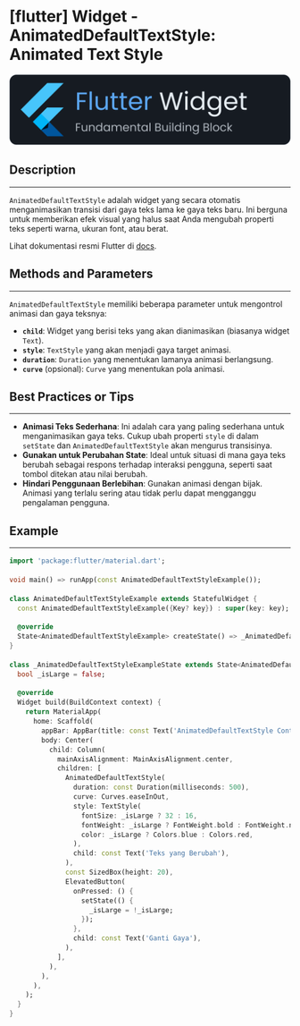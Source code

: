 # [flutter] Widget - AnimatedDefaultTextStyle: Animated Text Style

![widget](https://raw.githubusercontent.com/oujisan/OuVault/main/img/flutter-widget.png)

## Description
---
`AnimatedDefaultTextStyle` adalah widget yang secara otomatis menganimasikan transisi dari gaya teks lama ke gaya teks baru. Ini berguna untuk memberikan efek visual yang halus saat Anda mengubah properti teks seperti warna, ukuran font, atau berat.

Lihat dokumentasi resmi Flutter di [docs](https://api.flutter.dev/flutter/widgets/AnimatedDefaultTextStyle-class.html).

## Methods and Parameters
---
`AnimatedDefaultTextStyle` memiliki beberapa parameter untuk mengontrol animasi dan gaya teksnya:
* **`child`**: Widget yang berisi teks yang akan dianimasikan (biasanya widget `Text`).
* **`style`**: `TextStyle` yang akan menjadi gaya target animasi.
* **`duration`**: `Duration` yang menentukan lamanya animasi berlangsung.
* **`curve`** (opsional): `Curve` yang menentukan pola animasi.

## Best Practices or Tips
---
* **Animasi Teks Sederhana**: Ini adalah cara yang paling sederhana untuk menganimasikan gaya teks. Cukup ubah properti `style` di dalam `setState` dan `AnimatedDefaultTextStyle` akan mengurus transisinya.
* **Gunakan untuk Perubahan State**: Ideal untuk situasi di mana gaya teks berubah sebagai respons terhadap interaksi pengguna, seperti saat tombol ditekan atau nilai berubah.
* **Hindari Penggunaan Berlebihan**: Gunakan animasi dengan bijak. Animasi yang terlalu sering atau tidak perlu dapat mengganggu pengalaman pengguna.

## Example
---
```dart
import 'package:flutter/material.dart';

void main() => runApp(const AnimatedDefaultTextStyleExample());

class AnimatedDefaultTextStyleExample extends StatefulWidget {
  const AnimatedDefaultTextStyleExample({Key? key}) : super(key: key);

  @override
  State<AnimatedDefaultTextStyleExample> createState() => _AnimatedDefaultTextStyleExampleState();
}

class _AnimatedDefaultTextStyleExampleState extends State<AnimatedDefaultTextStyleExample> {
  bool _isLarge = false;

  @override
  Widget build(BuildContext context) {
    return MaterialApp(
      home: Scaffold(
        appBar: AppBar(title: const Text('AnimatedDefaultTextStyle Contoh')),
        body: Center(
          child: Column(
            mainAxisAlignment: MainAxisAlignment.center,
            children: [
              AnimatedDefaultTextStyle(
                duration: const Duration(milliseconds: 500),
                curve: Curves.easeInOut,
                style: TextStyle(
                  fontSize: _isLarge ? 32 : 16,
                  fontWeight: _isLarge ? FontWeight.bold : FontWeight.normal,
                  color: _isLarge ? Colors.blue : Colors.red,
                ),
                child: const Text('Teks yang Berubah'),
              ),
              const SizedBox(height: 20),
              ElevatedButton(
                onPressed: () {
                  setState(() {
                    _isLarge = !_isLarge;
                  });
                },
                child: const Text('Ganti Gaya'),
              ),
            ],
          ),
        ),
      ),
    );
  }
}
